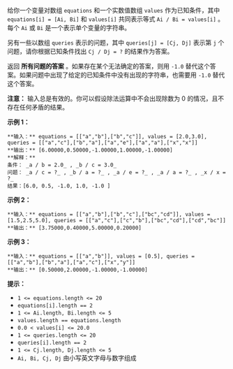 给你一个变量对数组 `equations` 和一个实数值数组 `values` 作为已知条件，其中 `equations[i] = [Ai, Bi]` 和
`values[i]` 共同表示等式 `Ai / Bi = values[i]` 。每个 `Ai` 或 `Bi` 是一个表示单个变量的字符串。

另有一些以数组 `queries` 表示的问题，其中 `queries[j] = [Cj, Dj]` 表示第 `j` 个问题，请你根据已知条件找出 `Cj
/ Dj = ?` 的结果作为答案。

返回 **所有问题的答案** 。如果存在某个无法确定的答案，则用 `-1.0` 替代这个答案。如果问题中出现了给定的已知条件中没有出现的字符串，也需要用
`-1.0` 替代这个答案。

**注意：** 输入总是有效的。你可以假设除法运算中不会出现除数为 0 的情况，且不存在任何矛盾的结果。

**示例 1：**

    
    
    **输入：** equations = [["a","b"],["b","c"]], values = [2.0,3.0], queries = [["a","c"],["b","a"],["a","e"],["a","a"],["x","x"]]
    **输出：** [6.00000,0.50000,-1.00000,1.00000,-1.00000]
    **解释：**
    条件： _a / b = 2.0_ , _b / c = 3.0_
    问题： _a / c = ?_ , _b / a = ?_ , _a / e = ?_ , _a / a = ?_ , _x / x = ?_
    结果：[6.0, 0.5, -1.0, 1.0, -1.0 ]
    

**示例 2：**

    
    
    **输入：** equations = [["a","b"],["b","c"],["bc","cd"]], values = [1.5,2.5,5.0], queries = [["a","c"],["c","b"],["bc","cd"],["cd","bc"]]
    **输出：** [3.75000,0.40000,5.00000,0.20000]
    

**示例 3：**

    
    
    **输入：** equations = [["a","b"]], values = [0.5], queries = [["a","b"],["b","a"],["a","c"],["x","y"]]
    **输出：** [0.50000,2.00000,-1.00000,-1.00000]
    

**提示：**

  * `1 <= equations.length <= 20`
  * `equations[i].length == 2`
  * `1 <= Ai.length, Bi.length <= 5`
  * `values.length == equations.length`
  * `0.0 < values[i] <= 20.0`
  * `1 <= queries.length <= 20`
  * `queries[i].length == 2`
  * `1 <= Cj.length, Dj.length <= 5`
  * `Ai, Bi, Cj, Dj` 由小写英文字母与数字组成

